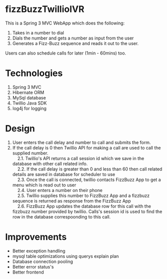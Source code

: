 fizzBuzzTwillioIVR
==================

This is a Spring 3 MVC WebApp which does the following:<br />
1) Takes in a number to dial <br />
2) Dials the number and gets a number as input from the user <br />
3) Generates a Fizz-Buzz sequence and reads it out to the user. <br />

Users can also schedule calls for later (1min - 60mins) too.

Technologies
======================
<ol>
   <li>Spring 3 MVC</li>
   <li>Hibernate ORM</li>
   <li>MySql database</li>
   <li>Twillio Java SDK</li>
   <li>log4j for logging</li>
</ol>

Design
=====================
<ol>
<li> User enters the call delay and number to call and submits the form.</li>
<li> If the call delay is 0 then Twillio API for making a call are used to call the supplied number.<br /> &nbsp;&nbsp;&nbsp;&nbsp;2.1. Twillio's API returns a call session id which we save in the database with other call related info. <br />
&nbsp;&nbsp;&nbsp;&nbsp;2.2. If the call delay is greater than 0 and less than 60 then call related details are saved in database for scheduler to use<br />
&nbsp;&nbsp;&nbsp;&nbsp;2.3. Once the call is connected, twillio contacts FizzBuzz App to get a menu which is read out to user<br />
&nbsp;&nbsp;&nbsp;&nbsp;2.4. User enters a number on their phone<br />
&nbsp;&nbsp;&nbsp;&nbsp;2.5. Twillio supplies this number to FizzBuzz App and a fizzbuzz sequence is returned as response from the FizzBuzz App<br />
&nbsp;&nbsp;&nbsp;&nbsp;2.6. FizzBuzz App updates the database row for this call with the fizzbuzz number provided by twillio. Calls's session id is used to find the row in the database correspoonding to this call.<br />
</ol>


Improvements
======================
<ul>
   <li>Better exception handling</li>
   <li>mysql table optimizations using querys explain plan</li>
   <li>Database connection pooling</li>
   <li>Better error status's </li>
   <li>Better frontend</li>
</ul>
